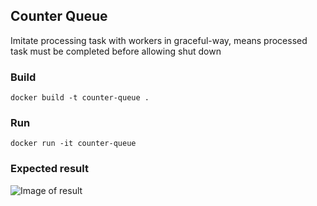 ## Counter Queue
Imitate processing task with workers in graceful-way, means processed task must be completed before allowing shut down 

### Build
```
docker build -t counter-queue .
```

### Run 
```
docker run -it counter-queue
```

### Expected result
![Image of result](https://ibb.co/Sy40nHF)